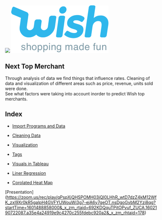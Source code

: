 ![](WishLogoWithSlogan.png)
<img src="WishLogos/WishLogoWithSlogan.png">

## Next Top Merchant

Through analysis of data we find things that influence rates.  Cleaning of data and visualization of different areas such as  price, revenue, units sold were done.  
See what factors were taking into account inorder to predict Wish top merchants.

## Index
-  [Import Programs and Data](http://localhost:8888/notebooks/Wish%20Final%20NB.ipynb#import)

-  [Cleaning Data](http://localhost:8888/notebooks/Wish%20Final%20NB.ipynb#cleaning_data)

-  [Visualization](http://localhost:8888/notebooks/Wish%20Final%20NB.ipynb#visual)

-  [Tags](http://localhost:8888/notebooks/Wish%20Final%20NB.ipynb#tags)

-  [Visuals in Tableau](http://localhost:8888/notebooks/Wish%20Final%20NB.ipynb#tab)

-  [Liner Regression](http://localhost:8888/notebooks/Wish%20Final%20NB.ipynb#linear_regression)

-  [Corolated Heat Map](http://localhost:8888/notebooks/Wish%20Final%20NB.ipynb#corrolated_heat_map)

 [Presentation] (https://zoom.us/rec/play/qPspXjQHSPOMH03jQI0LHhR_wtD7dzZ4kM12WfK_zxI9Xr0kR5galpH4GVFYUWouWi3g7-ejA6y7geOT.nsDgoGybM2Yzi8qg?startTime=1601488858000&_x_zm_rtaid=692KDQquTPitOPvuf_ZUCA.1602190722087.a35e4a24919e9c4270c255fdebc920a2&_x_zm_rhtaid=178)